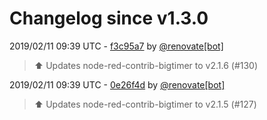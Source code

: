 # Changelog since v1.3.0

2019/02/11 09:39 UTC - [f3c95a7](https://github.com/hassio-addons/addon-node-red/commit/f3c95a7dc595d50572eb67eb23faf0416b78c272) by [@renovate[bot]](https://github.com/apps/renovate)
> :arrow_up: Updates node-red-contrib-bigtimer to v2.1.6 (#130) 

2019/02/11 09:39 UTC - [0e26f4d](https://github.com/hassio-addons/addon-node-red/commit/0e26f4df36a1558f49e070984e096a611dfb06d5) by [@renovate[bot]](https://github.com/apps/renovate)
> :arrow_up: Updates node-red-contrib-bigtimer to v2.1.5 (#127) 


